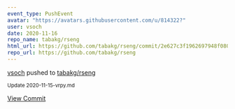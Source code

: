 ```yaml
---
event_type: PushEvent
avatar: "https://avatars.githubusercontent.com/u/814322?"
user: vsoch
date: 2020-11-16
repo_name: tabakg/rseng
html_url: https://github.com/tabakg/rseng/commit/2e627c3f1962697948f080bb314744a6686aa1d0
repo_url: https://github.com/tabakg/rseng
---
```


<a href='https://github.com/vsoch' target='_blank'>vsoch</a> pushed to <a href='https://github.com/tabakg/rseng' target='_blank'>tabakg/rseng</a>

<small>Update 2020-11-15-vrpy.md</small>

<a href='https://github.com/tabakg/rseng/commit/2e627c3f1962697948f080bb314744a6686aa1d0' target='_blank'>View Commit</a>